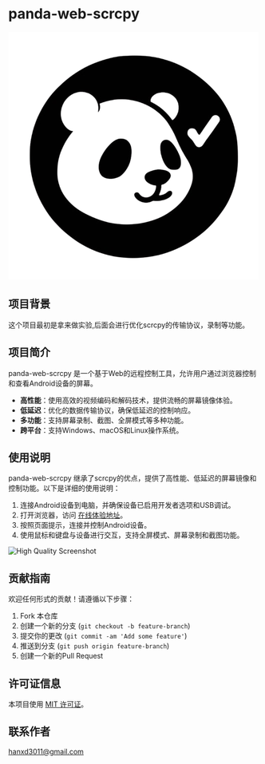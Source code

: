 # panda-web-scrcpy
![Project Logo](desc/logo.png)

## 项目背景
这个项目最初是拿来做实验,后面会进行优化scrcpy的传输协议，录制等功能。

## 项目简介
panda-web-scrcpy 是一个基于Web的远程控制工具，允许用户通过浏览器控制和查看Android设备的屏幕。
- **高性能**：使用高效的视频编码和解码技术，提供流畅的屏幕镜像体验。
- **低延迟**：优化的数据传输协议，确保低延迟的控制响应。
- **多功能**：支持屏幕录制、截图、全屏模式等多种功能。
- **跨平台**：支持Windows、macOS和Linux操作系统。

## 使用说明
panda-web-scrcpy 继承了scrcpy的优点，提供了高性能、低延迟的屏幕镜像和控制功能。以下是详细的使用说明：
1. 连接Android设备到电脑，并确保设备已启用开发者选项和USB调试。
2. 打开浏览器，访问 [在线体验地址](https://pandatestgrid.github.io/panda-web-scrcpy/)。
3. 按照页面提示，连接并控制Android设备。
4. 使用鼠标和键盘与设备进行交互，支持全屏模式、屏幕录制和截图功能。

![High Quality Screenshot](desc/image.png)

## 贡献指南
欢迎任何形式的贡献！请遵循以下步骤：
1. Fork 本仓库
2. 创建一个新的分支 (`git checkout -b feature-branch`)
3. 提交你的更改 (`git commit -am 'Add some feature'`)
4. 推送到分支 (`git push origin feature-branch`)
5. 创建一个新的Pull Request

## 许可证信息
本项目使用 [MIT 许可证](LICENSE)。

## 联系作者
hanxd3011@gmail.com

